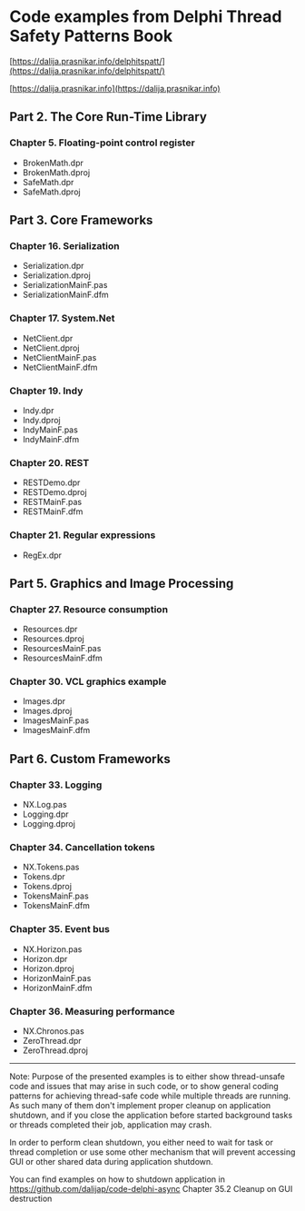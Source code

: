 # Code examples from Delphi Thread Safety Patterns Book

[https://dalija.prasnikar.info/delphitspatt/](https://dalija.prasnikar.info/delphitspatt/)

[https://dalija.prasnikar.info](https://dalija.prasnikar.info)


## Part 2. The Core Run-Time Library

### Chapter 5. Floating-point control register 

  + BrokenMath.dpr
  + BrokenMath.dproj
  + SafeMath.dpr
  + SafeMath.dproj

## Part 3. Core Frameworks 

### Chapter 16. Serialization 

  + Serialization.dpr
  + Serialization.dproj
  + SerializationMainF.pas
  + SerializationMainF.dfm

### Chapter 17. System.Net 

  + NetClient.dpr
  + NetClient.dproj
  + NetClientMainF.pas
  + NetClientMainF.dfm
 
### Chapter 19. Indy 

  + Indy.dpr
  + Indy.dproj
  + IndyMainF.pas
  + IndyMainF.dfm

### Chapter 20. REST 

  + RESTDemo.dpr
  + RESTDemo.dproj
  + RESTMainF.pas
  + RESTMainF.dfm

### Chapter 21. Regular expressions 

  + RegEx.dpr


## Part 5. Graphics and Image Processing 

### Chapter 27. Resource consumption 

  + Resources.dpr
  + Resources.dproj
  + ResourcesMainF.pas
  + ResourcesMainF.dfm

### Chapter 30. VCL graphics example 

  + Images.dpr
  + Images.dproj
  + ImagesMainF.pas
  + ImagesMainF.dfm


## Part 6. Custom Frameworks 

### Chapter 33. Logging 

  + NX.Log.pas 
  + Logging.dpr
  + Logging.dproj

### Chapter 34. Cancellation tokens 

  + NX.Tokens.pas 
  + Tokens.dpr
  + Tokens.dproj
  + TokensMainF.pas
  + TokensMainF.dfm

### Chapter 35. Event bus 

  + NX.Horizon.pas 
  + Horizon.dpr
  + Horizon.dproj
  + HorizonMainF.pas
  + HorizonMainF.dfm

### Chapter 36. Measuring performance 

  + NX.Chronos.pas
  + ZeroThread.dpr
  + ZeroThread.dproj

---
  
Note: Purpose of the presented examples is to either show thread-unsafe code and
issues that may arise in such code, or to show general coding patterns for
achieving thread-safe code while multiple threads are running. As such many of
them don't implement proper cleanup on application shutdown, and if you close the
application before started background tasks or threads completed their job,
application may crash.

In order to perform clean shutdown, you either need to wait for task or thread
completion or use some other mechanism that will prevent accessing GUI or
other shared data during application shutdown.

You can find examples on how to shutdown application in https://github.com/dalijap/code-delphi-async Chapter 35.2 Cleanup on GUI destruction
